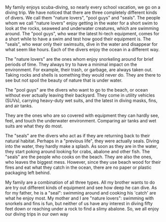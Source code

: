 My family enjoys scuba-diving, so nearly every school vacation, we go on a diving trip. We have noticed that there are three completely different kinds of divers. We call them "nature lovers", "pool guys" and "seals". The people whom we call "nature lovers" enjoy getting in the water for a short swim to look at the rocks, seaweed and underwater creatures, which are swimming around. The "pool guys", who wear the latest hi-tech equipment, comes for a short while to have a swim and test how good their equipment is. The "seals", who wear only their swimsuits, dive in the water and disappear for what seem like hours. Each of the divers enjoy the ocean in a different way.

The "nature lovers" are the ones whom enjoy snorkeling around for brief periods of time. They always try to have a minimal impact on the environment. For example, their trash, or garbage, are always taken out. Taking rocks and shells is something they would never do. They are there to see but not spoil the beauty of nature that is under water.

The "pool guys" are the divers who want to go to the beach, or ocean without ever actually leaving their backyard. They come in utility vehicles (SUVs), carrying heavy-duty wet suits, and the latest in diving masks, fins, and air tanks.

They are the ones who are so covered with equipment they can hardly see, feel, and touch the underwater environment. Comparing air tanks and wet suits are what they do most.

The "seals" are the divers who act as if they are returning back to their natural habitat. Perhaps in a "previous life", they were actually seals. Diving into the water, they hardly make a splash. As soon as they are in the water, they start poking around looking for crabs, abalone and other fish. The "seals" are the people who cooks on the beach. They are also the ones, who leaves the biggest mess. However, since they use beach wood for their fires and eat what they catch in the ocean, there are no paper or plastic packaging left behind.

My family are a combination of all three types. All my brother wants to do are try out different kinds of equipment and see how deep he can dive. As for my father, he is a "seal": swimming around and cooking his 'catch' are what he enjoy most. My mother and I are "nature lovers": swimming with snorkels and fins is fun, but neither of us have any interest in diving fifty feet down or reaching under a rock to find a slimy abalone. So, we all enjoy our diving trips in our own way
